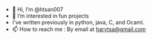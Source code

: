 - 👋 Hi, I’m @htsan007
- 👀 I’m interested in fun projects
- I've written previously in python, java, C, and Ocaml.
- 📫 How to reach me : By email at harvtsa@gmail.com 

<!---
htsan007/htsan007 is a ✨ special ✨ repository because its `README.md` (this file) appears on your GitHub profile.
You can click the Preview link to take a look at your changes.
--->
